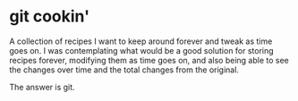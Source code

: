 # git cookin'

A collection of recipes I want to keep around forever and tweak as time goes on. I was contemplating what would be a good solution for storing recipes forever, modifying them as time goes on, and also being able to see the changes over time and the total changes from the original.

The answer is git.
